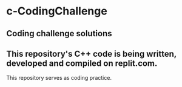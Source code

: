 # c-CodingChallenge
## Coding challenge solutions  
## This repository's C++ code is being written, developed and compiled on replit.com.  

This repository serves as coding practice.

